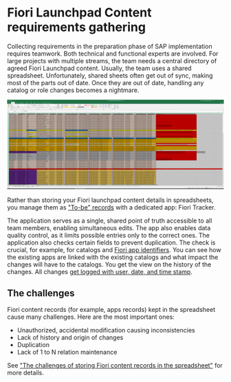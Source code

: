 # Fiori Launchpad Content requirements gathering

Collecting requirements in the preparation phase of SAP implementation requires teamwork. Both technical and functional experts are involved. For large projects with multiple streams, the team needs a central directory of agreed Fiori Launchpad content. Usually, the team uses a shared spreadsheet. Unfortunately, shared sheets often get out of sync, making most of the parts out of date. Once they are out of date, handling any catalog or role changes becomes a nightmare.

[![](res/sheets.png)](res/sheets.png)

 Rather than storing your Fiori launchpad content details in spreadsheets, you manage them as ["To-be" records](../../to-be.md) with a dedicated app: Fiori Tracker. 
 
 
 The application serves as a single, shared point of truth accessible to all team members, enabling simultaneous edits. The app also enables data quality control, as it limits possible entries only to the correct ones. The application also checks certain fields to prevent duplication. The check is crucial, for example, for catalogs and [Fiori app identifiers](app-identification.md). You can see how the existing apps are linked with the existing catalogs and what impact the changes will have to the catalogs. You get the view on the history of the changes. All changes [get logged with user, date, and time stamp](../../../hi/FPS01/main/).
 
## The challenges

Fiori content records (for example, apps records) kept in the spreadsheet cause many challenges. Here are the most important ones:

- Unauthorized, accidental modification causing inconsistencies
- Lack of history and origin of changes
- Duplication
- Lack of 1 to N relation maintenance

See ["The challenges of storing Fiori content records in the spreadsheet"](spreadsheet-challenges.md) for more details.











